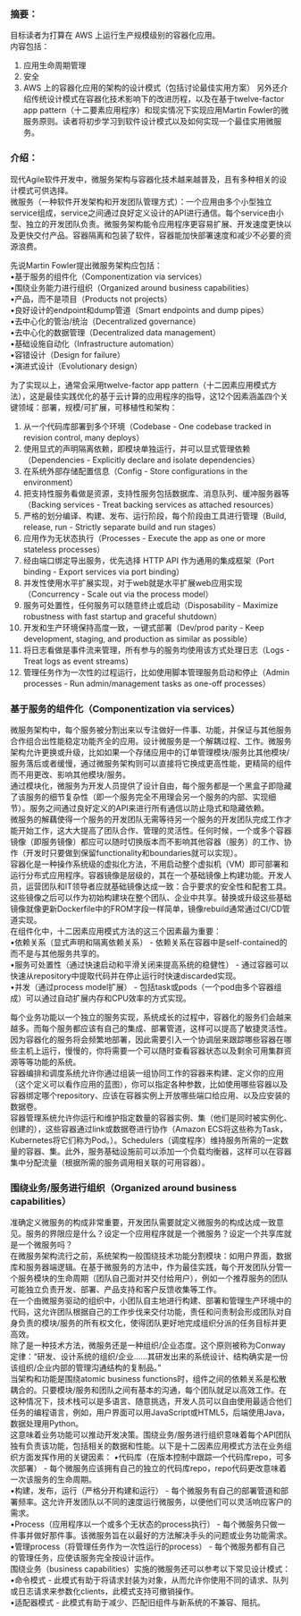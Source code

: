 ### 摘要：  
目标读者为打算在 AWS 上运行生产规模级别的容器化应用。  
内容包括：  
1. 应用生命周期管理
2. 安全
3. AWS 上的容器化应用的架构的设计模式（包括讨论最佳实用方案）
另外还介绍传统设计模式在容器化技术影响下的改进历程，以及在基于twelve-factor app pattern（十二要素应用程序）和现实情况下实现应用Martin Fowler的微服务原则。读者将初步学习到软件设计模式以及如何实现一个最佳实用微服务。  



### 介绍：
现代Agile软件开发中，微服务架构与容器化技术越来越普及，且有多种相关的设计模式可供选择。  
微服务（一种软件开发架构和开发团队管理方式）：一个应用由多个小型独立service组成，service之间通过良好定义设计的API进行通信。每个service由小型、独立的开发团队负责。微服务架构能令应用程序更容易扩展、开发速度更快以及更快交付产品。容器隔离和包装了软件，容器能加快部署速度和减少不必要的资源浪费。  

先说Martin Fowler提出微服务架构应包括：  
    •基于服务的组件化（Componentization via services）  
    •围绕业务能力进行组织（Organized around business capabilities）  
    •产品，而不是项目（Products not projects）  
    •良好设计的endpoint和dump管道（Smart endpoints and dump pipes）  
    •去中心化的管治/统治（Decentralized governance）  
    •去中心化的数据管理（Decentralized data management）  
    •基础设施自动化（Infrastructure automation）  
    •容错设计（Design for failure）  
    •演进式设计（Evolutionary design）  

为了实现以上，通常会采用twelve-factor app pattern（十二因素应用模式方法），这是最佳实践优化的基于云计算的应用程序的指导，这12个因素涵盖四个关键领域：部署，规模/可扩展，可移植性和架构：  
1. 从一个代码库部署到多个环境（Codebase - One codebase tracked in revision control, many deploys）
2. 使用显式的声明隔离依赖，即模块单独运行，并可以显式管理依赖（Dependencies - Explicitly declare and isolate dependencies）
3. 在系统外部存储配置信息（Config - Store configurations in the environment）
4. 把支持性服务看做是资源，支持性服务包括数据库、消息队列、缓冲服务器等（Backing services - Treat backing services as attached resources）
5. 严格的划分编译、构建、发布、运行阶段，每个阶段由工具进行管理（Build, release, run - Strictly separate build and run stages）
6. 应用作为无状态执行（Processes - Execute the app as one or more stateless processes）
7. 经由端口绑定导出服务，优先选择 HTTP API 作为通用的集成框架（Port binding - Export services via port binding）
8. 并发性使用水平扩展实现，对于web就是水平扩展web应用实现（Concurrency - Scale out via the process model）
9. 服务可处置性，任何服务可以随意终止或启动（Disposability - Maximize robustness with fast startup and graceful shutdown）
10. 开发和生产环境保持高度一致，一键式部署（Dev/prod parity - Keep development, staging, and production as similar as possible）
11. 将日志看做是事件流来管理，所有参与的服务均使用该方式处理日志（Logs - Treat logs as event streams）
12. 管理任务作为一次性的过程运行，比如使用脚本管理服务启动和停止（Admin processes - Run admin/management tasks as one-off processes）



### 基于服务的组件化（Componentization via services）
微服务架构中，每个服务被分割出来以专注做好一件事、功能，并保证与其他服务合作组合出性能稳定功能齐全的应用。设计微服务是一个解耦过程、工作。微服务架构允许更换或升级，比如如果一个存储应用中的订单管理模块/服务比其他模块/服务落后或者缓慢，通过微服务架构则可以直接将它换成更高性能，更精简的组件而不用更改、影响其他模块/服务。  
通过模块化，微服务为开发人员提供了设计自由，每个服务都是一个黑盒子即隐藏了该服务的细节复杂性（即一个服务完全不用理会另一个服务的内部、实现细节）。服务之间通过良好定义的API来进行所有通信以防止隐式和隐藏依赖。  
微服务的解藕使得一个服务的开发团队无需等待另一个服务的开发团队完成工作才能开始工作，这大大提高了团队合作、管理的灵活性。任何时候，一个或多个容器镜像（即服务镜像）都应可以随时切换版本而不影响其他容器（服务）的工作、协作（开发时只要做到保留functionality和boundaries就可以实现）。  
容器化是一种操作系统级的虚拟化方法，不用启动整个虚拟机（VM）即可部署和运行分布式应用程序。容器镜像是层级的，其在一个基础镜像上构建功能。开发人员，运营团队和IT领导者应就基础镜像达成一致：合乎要求的安全性和配套工具。这些镜像之后可以作为初始构建块在整个团队、企业中共享。替换或升级这些基础镜像就像更新Dockerfile中的FROM字段一样简单，镜像rebuild通常通过CI/CD管道实现。  
在组件化中，十二因素应用模式方法的这三个因素最为重要：  
    •依赖关系（显式声明和隔离依赖关系） - 依赖关系在容器中是self-contained的而不是与其他服务共享的。  
    •服务可处置性（通过快速启动和平滑关闭来提高系统的稳健性） - 通过容器可以快速从repository中提取代码并在停止运行时快速discarded实现。  
    •并发（通过process model扩展） - 包括task或pods（一个pod由多个容器组成）可以通过自动扩展内存和CPU效率的方式实现。  
  
每个业务功能以一个独立的服务实现，系统成长的过程中，容器化的服务们会越来越多。而每个服务都应该有自己的集成、部署管道，这样可以提高了敏捷灵活性。因为容器化的服务将会频繁地部署，因此需要引入一个协调层来跟踪哪些容器在哪些主机上运行，慢慢的，你将需要一个可以随时查看容器状态以及剩余可用集群资源等等功能的系统。  
容器编排和调度系统允许你通过组装一组协同工作的容器来构建、定义你的应用（这个定义可以看作应用的蓝图），你可以指定各种参数，比如使用哪些容器以及容器绑定哪个repository、应该在容器实例上开放哪些端口给应用、以及应安装的数据卷。  
容器管理系统允许你运行和维护指定数量的容器实例、集（他们是同时被实例化、创建的），这些容器通过link或数据卷进行协作（Amazon ECS将这些称为Task，Kubernetes将它们称为Pod。）。Schedulers（调度程序）维持服务所需的一定数量的容器、集。此外，服务基础设施前可以添加一个负载均衡器，这样可以在容器集中分配流量（根据所需的服务调用相关联的可用容器）。  



### 围绕业务/服务进行组织（Organized around business capabilities）
准确定义微服务的构成非常重要，开发团队需要就定义微服务的构成达成一致意见。服务的界限应是什么？设定一个应用程序就是一个微服务？设定一个共享库就是一个微服务吗？  
在微服务架构流行之前，系统架构一般围绕技术功能分割模块：如用户界面，数据库和服务器端逻辑。在基于微服务的方法中，作为最佳实践，每个开发团队分管一个服务模块的生命周期（团队自己面对并交付给用户），例如一个推荐服务的团队可能独立负责开发、部署、产品支持和客户反馈收集等工作。  
在一个由微服务驱动的组织中，小团队自主地进行构建、部署和管理生产环境中的代码，这允许团队根据自己的工作步伐来交付功能，责任和问责制会形成团队对自身负责的模块/服务的所有权文化，使得团队更好地完成组织分派的任务目标并更高效。  
除了是一种技术方法，微服务还是一种组织/企业态度。这个原则被称为Conway定律：“研发、设计系统的组织/企业......其研发出来的系统设计、结构确实是一份该组织/企业内部的管理沟通结构的复制品。”  
当架构和功能是围绕atomic business functions时，组件之间的依赖关系是松散耦合的。只要模块/服务和团队之间有基本的沟通，每个团队就足以高效工作。在这种情况下，技术栈可以是多语言、随意挑选，开发人员可以自由使用最适合他们任务的编程语言，例如，用户界面可以用JavaScript或HTML5，后端使用Java，数据处理用Python。  
这意味着业务功能可以推动开发决策。围绕业务/服务进行组织意味着每个API团队独有负责该功能，包括相关的数据和性能。以下是十二因素应用模式方法在业务组织方面发挥作用的关键因素：
    •代码库（在版本控制中跟踪一个代码库repo，可多次部署） - 每个微服务应该拥有自己的独立的代码库repo，repo代码更改意味着一次该服务的生命周期。  
    •构建，发布，运行（严格分开构建和运行） - 每个微服务有自己的部署管道和部署频率。这允许开发团队以不同的速度运行微服务，以便他们可以灵活响应客户的需求。  
    •Process（应用程序以一个或多个无状态的process执行） - 每个微服务只做一件事并做好那件事。该微服务旨在以最好的方法解决手头的问题或业务功能需求。  
    •管理process（将管理任务作为一次性运行的process） - 每个微服务都有自己的管理任务，应使该服务完全按设计运作。  
围绕业务（business capabilities）实施的微服务还可以参考以下常见设计模式：  
    •命令模式 - 此模式有助于将请求封装为对象，从而允许你使用不同的请求、队列或日志请求来参数化clients，此模式支持可撤销操作。  
    •适配器模式 - 此模式有助于减少、匹配旧组件与新系统的不兼容、阻抗。  
